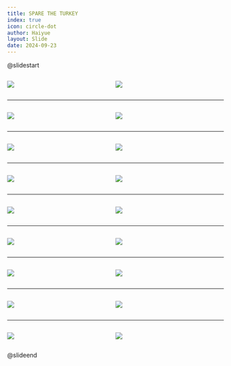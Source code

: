 ```yaml
---
title: SPARE THE TURKEY
index: true
icon: circle-dot
author: Haiyue
layout: Slide
date: 2024-09-23
---
```

 
@slidestart

<div style="display:flex">
<div style="flex:1">

![](https://raw.githubusercontent.com/yclord/reading/refs/heads/master/english/Level-N/SPARE%20THE%20TURKEY/001.webp)
</div>
<div style="flex:1">

![](https://raw.githubusercontent.com/yclord/reading/refs/heads/master/english/Level-N/SPARE%20THE%20TURKEY/002.webp)
</div>
</div>

---

<div style="display:flex">
<div style="flex:1">

![](https://raw.githubusercontent.com/yclord/reading/refs/heads/master/english/Level-N/SPARE%20THE%20TURKEY/003.webp)
</div>
<div style="flex:1">

![](https://raw.githubusercontent.com/yclord/reading/refs/heads/master/english/Level-N/SPARE%20THE%20TURKEY/004.webp)
</div>
</div>

---

<div style="display:flex">
<div style="flex:1">

![](https://raw.githubusercontent.com/yclord/reading/refs/heads/master/english/Level-N/SPARE%20THE%20TURKEY/005.webp)
</div>
<div style="flex:1">

![](https://raw.githubusercontent.com/yclord/reading/refs/heads/master/english/Level-N/SPARE%20THE%20TURKEY/006.webp)
</div>
</div>

---

<div style="display:flex">
<div style="flex:1">

![](https://raw.githubusercontent.com/yclord/reading/refs/heads/master/english/Level-N/SPARE%20THE%20TURKEY/007.webp)
</div>
<div style="flex:1">

![](https://raw.githubusercontent.com/yclord/reading/refs/heads/master/english/Level-N/SPARE%20THE%20TURKEY/008.webp)
</div>
</div>

---

<div style="display:flex">
<div style="flex:1">

![](https://raw.githubusercontent.com/yclord/reading/refs/heads/master/english/Level-N/SPARE%20THE%20TURKEY/009.webp)
</div>
<div style="flex:1">

![](https://raw.githubusercontent.com/yclord/reading/refs/heads/master/english/Level-N/SPARE%20THE%20TURKEY/010.webp)
</div>
</div>

---

<div style="display:flex">
<div style="flex:1">

![](https://raw.githubusercontent.com/yclord/reading/refs/heads/master/english/Level-N/SPARE%20THE%20TURKEY/011.webp)
</div>
<div style="flex:1">

![](https://raw.githubusercontent.com/yclord/reading/refs/heads/master/english/Level-N/SPARE%20THE%20TURKEY/012.webp)
</div>
</div>

---

<div style="display:flex">
<div style="flex:1">

![](https://raw.githubusercontent.com/yclord/reading/refs/heads/master/english/Level-N/SPARE%20THE%20TURKEY/013.webp)
</div>
<div style="flex:1">

![](https://raw.githubusercontent.com/yclord/reading/refs/heads/master/english/Level-N/SPARE%20THE%20TURKEY/014.webp)
</div>
</div>

---

<div style="display:flex">
<div style="flex:1">

![](https://raw.githubusercontent.com/yclord/reading/refs/heads/master/english/Level-N/SPARE%20THE%20TURKEY/015.webp)
</div>
<div style="flex:1">

![](https://raw.githubusercontent.com/yclord/reading/refs/heads/master/english/Level-N/SPARE%20THE%20TURKEY/016.webp)
</div>
</div>

---

<div style="display:flex">
<div style="flex:1">

![](https://raw.githubusercontent.com/yclord/reading/refs/heads/master/english/Level-N/SPARE%20THE%20TURKEY/017.webp)
</div>
<div style="flex:1">

![](https://raw.githubusercontent.com/yclord/reading/refs/heads/master/english/Level-N/SPARE%20THE%20TURKEY/018.webp)
</div>
</div>

@slideend